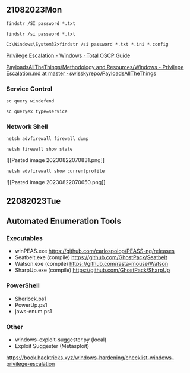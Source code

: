 ## 21082023Mon

```
findstr /SI password *.txt
```

```
findstr /si password *.txt
```

```
C:\Windows\System32>findstr /si password *.txt *.ini *.config
```

[Privilege Escalation - Windows &#xB7; Total OSCP Guide](https://sushant747.gitbooks.io/total-oscp-guide/content/privilege_escalation_windows.html)

[PayloadsAllTheThings/Methodology and Resources/Windows - Privilege Escalation.md at master · swisskyrepo/PayloadsAllTheThings](https://github.com/swisskyrepo/PayloadsAllTheThings/blob/master/Methodology%20and%20Resources/Windows%20-%20Privilege%20Escalation.md)

### Service Control

```
sc query windefend
```

```
sc queryex type=service
```

### Network Shell

```
netsh advfirewall firewall dump
```

```
netsh firewall show state
```

![[Pasted image 20230822070831.png]]

```
netsh advfirewall show currentprofile
```

![[Pasted image 20230822070650.png]]

## 22082023Tue

## Automated Enumeration Tools
### Executables
- winPEAS.exe https://github.com/carlospolop/PEASS-ng/releases
- Seatbelt.exe (compile) https://github.com/GhostPack/Seatbelt
- Watson.exe (compile) https://github.com/rasta-mouse/Watson
- SharpUp.exe (compile) https://github.com/GhostPack/SharpUp
### PowerShell
- Sherlock.ps1
- PowerUp.ps1
- jaws-enum.ps1
### Other
- windows-exploit-suggester.py (local)
- Exploit Suggester (Metasploit)

https://book.hacktricks.xyz/windows-hardening/checklist-windows-privilege-escalation


